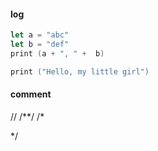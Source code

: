 #### log
```swift
let a = "abc"
let b = "def"
print (a + ", " +  b)

print ("Hello, my little girl")
```

#### comment
 //
/**/
/*

 */